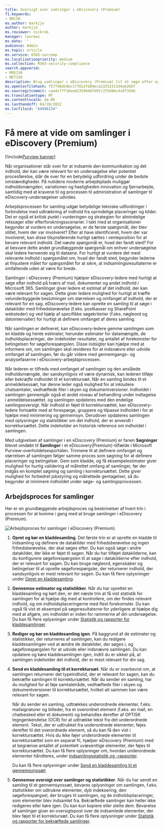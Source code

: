 ```yaml
---
title: Oversigt over samlinger i eDiscovery (Premium)
f1.keywords:
- NOCSH
ms.author: markjjo
author: markjjo
ms.reviewer: nickrob
manager: laurawi
ms.date: ''
audience: Admin
ms.topic: article
ms.service: O365-seccomp
ms.localizationpriority: medium
ms.collection: M365-security-compliance
search.appverid:
- MOE150
- MET150
description: Brug samlinger i eDiscovery (Premium) til at søge efter og indsamle indhold, der er i forhold til din sag eller undersøgelse.
ms.openlocfilehash: f57748d54bc177812fd89eca13252311d4ab269f
ms.sourcegitcommit: caedcf7f16eed23596487d97c375d4bc4c8f3566
ms.translationtype: MT
ms.contentlocale: da-DK
ms.lasthandoff: 04/20/2022
ms.locfileid: "64996234"
---
```

# <a name="learn-about-collections-in-ediscovery-premium"></a>Få mere at vide om samlinger i eDiscovery (Premium)

[!include[Purview banner](../includes/purview-rebrand-banner.md)]

Når organisationer står over for at indsamle den kommunikation og det indhold, der kan være relevant for en undersøgelse eller potentiel procesførelse, står de over for en betydelig udfordring under de bedste omstændigheder. På nutidens moderne arbejdsplads muliggør indholdsmængden, variationen og hastigheden innovation og fjernarbejde, samtidig med at kravene til og processen til administration af samlinger til eDiscovery-undersøgelser udvides.

Arbejdsprocessen for samling udgør betydelige tekniske udfordringer i forbindelse med udtrækning af indhold fra oprindelige placeringer og kilder. Det er også et kritisk punkt i vurderingen og strategien for almindelige retssager eller efterforskningsscenarier. I takt med at organisationer begynder at vurdere en undersøgelse, er de første spørgsmål, der blev stillet, hvem der var involveret? Efter at have identificeret, hvem der var involveret, kan disse tilsynsførende hurtigt sættes i venteposition for at bevare relevant indhold. Det næste spørgsmål er, hvad der fandt sted? For at besvare dette andet grundlæggende spørgsmål om enhver undersøgelse skal ledere henvende sig til dataene. For hurtigt at vurdere det mest relevante indhold i spørgsmålet om, hvad der fandt sted, begynder lederne at finjustere målet for spørgsmålet for at sikre, at indsamlingsresultaterne er omfattende uden at være for brede.

Samlinger i eDiscovery (Premium) hjælper eDiscovery-ledere med hurtigt at søge efter indhold på tværs af mail, dokumenter og andet indhold i Microsoft 365. Samlinger giver ledere et estimat af det indhold, der kan være relevant for sagen. Dette giver ledere mulighed for hurtigt at træffe velunderbyggede beslutninger om størrelsen og omfanget af indhold, der er relevant for en sag. eDiscovery-ledere kan oprette en samling til at søge i datakilder med frihedsberøvelse (f.eks. postkasser og SharePoint websteder) og ved hjælp af specifikke søgekriterier (f.eks. nøgleord og datointervaller) for hurtigt at definere omfanget af deres samling.

Når samlingen er defineret, kan eDiscovery-ledere gemme samlingen som en kladde og hente estimater, herunder estimater for datamængde, de indholdsplaceringer, der indeholder resultater, og antallet af forekomster for betingelsen for søgeforespørgslen. Disse indsigter kan hjælpe med at informere om, om samlingen skal revideres for at indsnævre eller udvide omfanget af samlingen, før du går videre med gennemgangs- og analysefaserne i eDiscovery-arbejdsprocessen.

Når lederen er tilfreds med omfanget af samlingen og den anslåede indholdsmængde, der sandsynligvis vil være dynamisk, kan lederen tilføje eller *bekræfte* indholdet til et korrektursæt. Når en samling bindes til et anmeldelsessæt, har denne leder også mulighed for at inkludere chatsamtaler, vedhæftede filer i skyen og dokumentversioner. Indholdet i samlingen gennemgår også et andet niveau af behandling under indtagelse i anmeldelsessættet. og samlingen opdateres med den endelige samlingsoversigt. Når indhold er føjet til korrektursættet, kan eDiscovery-ledere fortsætte med at forespørge, gruppere og tilpasse indholdet i for at hjælpe med minimering og gennemsyn. Derudover opdateres samlingen med oplysninger og statistikker om det indhold, der er anvendt i korrektursættet. Dette indeholder en historisk reference om indholdet i samlingen.

Med udgivelsen af samlinger i en eDiscovery (Premium) er fanen **Søgninger** blevet omdøbt til **Samlinger** i et eDiscovery(Premium)-tilfælde i Microsoft Purview-overholdelsesportalen. Trinnene til at definere omfanget og størrelsen af samlingen følger samme proces som søgning for at definere placeringer og betingelser. Gem som kladde, og få eksempelestimater giver mulighed for hurtig validering af målrettet omfang af samlinger, før der indgås en komplet søgning og samling i korrektursættet. Dette giver mulighed for forbedret jobstyring og målrettede gentagelser, så du begynder at minimere indholdet under søge- og samlingsprocessen.

## <a name="collections-workflow"></a>Arbejdsproces for samlinger

Her er en grundlæggende arbejdsproces og beskrivelser af hvert trin i processen for at komme i gang med at bruge samlinger i eDiscovery (Premium).

![Arbejdsproces for samlinger i eDiscovery (Premium).](../media/CollectionsWorkflow.png)

1. **Opret og kør en kladdesamling**. Det første trin er at oprette en kladde til indsamling og definere de datakilder med frihedsberøvelse og ingen frihedsberøvelse, der skal søges efter. Du kan også søge i andre datakilder, der ikke er føjet til sagen. Når du har tilføjet datakilderne, kan du konfigurere søgeforespørgslen til at søge i datakilderne efter indhold, der er relevant for sagen. Du kan bruge nøgleord, egenskaber og betingelser til at oprette søgeforespørgsler, der returnerer indhold, der sandsynligvis er mest relevant for sagen. Du kan få flere oplysninger under [Opret en kladdesamling](create-draft-collection.md).

2. **Gennemse estimater og statistikker**. Når du har oprettet en kladdesamling og kørt den, er det næste trin at få vist statistik for samlingen for at hjælpe dig med at kontrollere, om der findes relevant indhold, og om indholdsplaceringerne med flest forekomster. Du kan også få vist et eksempel på søgeresultaterne for yderligere at hjælpe dig med at afgøre, om indholdet er inden for rammerne af din undersøgelse. Du kan få flere oplysninger under [Statistik og rapporter for kladdesamlinger](collection-statistics-reports.md#statistics-and-reports-for-draft-collections).

3. **Rediger og kør en kladdesamling igen**. På baggrund af de estimater og statistikker, der returneres af samlingen, kan du redigere kladdesamlingen ved at ændre de datakilder, der søges i, og søgeforespørgslen for at udvide eller indsnævre samlingen. Du kan opdatere og køre kladdesamlingen igen, indtil du er sikker på, at samlingen indeholder det indhold, der er mest relevant for din sag.

4. **Send en kladdesamling til et korrektursæt**. Når du er overbevist om, at samlingen returnerer det typeindhold, der er relevant for sagen, kan du bekræfte samlingen til korrektursættet. Når du sender en samling, har du mulighed for at føje samtaletråde, vedhæftede filer i skyen og dokumentversioner til korrektursættet, hvilket alt sammen kan være relevant for sagen.

   Når du sender en samling, udtrækkes underordnede elementer, f.eks. mailsignaturer og billeder, fra et overordnet element (f.eks. en mail, en chatbesked eller et dokument) og behandles derefter af OPTISK tegngenkendelse (OCR) for at udtrække tekst fra det underordnede element. Tekst, der er udtrukket fra underordnede elementer, føjes derefter til det overordnede element, så du kan få den vist i korrektursættet. Hvis du ikke føjer underordnede elementer til korrektursættet som en separat fil, hjælper eDiscovery (Premium) med at begrænse antallet af potentielt uvæsentlige elementer, der føjes til korrektursættet. Du kan få flere oplysninger om, hvordan underordnede elementer håndteres, under [Indsamlingsstatistik og -rapporter](collection-statistics-reports.md#collection-contents).

   Du kan få flere oplysninger under [Send en kladdesamling til et gennemsynssæt](commit-draft-collection.md).

5. **Gennemse oversigt over samlinger og statistikker**. Når du har sendt en samling til et gennemsynssæt, bevares oplysninger om samlingen, f.eks. statistikker om udtrukne elementer, dyb indeksering, den søgeforespørgsel, der bruges til samlingen, og de indholdsplaceringer, som elementer blev indsamlet fra. Bekræftede samlinger kan heller ikke redigeres eller køre igen. Du kan kun kopiere eller slette dem. Bevarelse af samlinger giver en oversigtspost over de indsamlede elementer, der blev føjet til et korrektursæt. Du kan få flere oplysninger under [Statistik og rapporter for bekræftede samlinger](collection-statistics-reports.md#statistics-and-reports-for-committed-collections).

